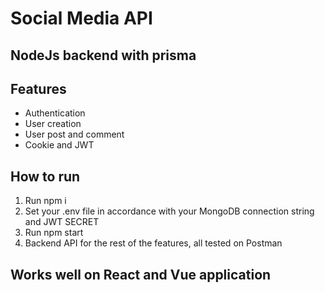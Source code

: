 # Social Media API
## NodeJs backend with prisma

<h2>Features</h2>
  <ul>
    <li>Authentication</li>
    <li>User creation</li>
    <li>User post and comment</li>
    <li>Cookie and JWT</li>
  </ul>

## How to run
<ol>
  <li>Run npm i</li>
  <li>Set your .env file in accordance with your MongoDB connection string and JWT SECRET</li>
  <li>Run npm start</i>
  <li>Backend API for the rest of the features, all tested on Postman</li>
</ol>

## Works well on React and Vue application

